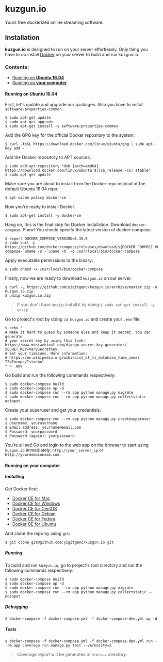 # kuzgun.io


Yours free dockerized online streaming software.

## Installation

__kuzgun.io__ is designed to run on your server effortlessly.
Only thing you have to do install [Docker](https://www.docker.com/what-docker) on 
your server to build and run kuzgun.io.

### Contents:

* [Running on __Ubuntu 16.04__](#running-on-ubuntu-1604)
* [Running on __your computer__](#running-on-your-computer)

#### Running on Ubuntu 16.04

First, let's update and upgrade our packages. Also you have to install `software-properties-common`
```
$ sudo apt-get update
$ sudo apt-get upgrade
$ sudo apt-get install -y software-properties-common
```

Add the GPG key for the official Docker repository to the system:
```
$ curl -fsSL https://download.docker.com/linux/ubuntu/gpg | sudo apt-key add -
```

Add the Docker repository to APT sources:
```
$ sudo add-apt-repository "deb [arch=amd64] https://download.docker.com/linux/ubuntu $(lsb_release -cs) stable"
$ sudo apt-get update
```

Make sure you are about to install from the Docker repo instead of the default Ubuntu 16.04 repo:
```
$ apt-cache policy docker-ce
```

Now you're ready to install Docker.
```
$ sudo apt-get install -y docker-ce
```

Hang on, this is the final step for Docker installation. Download `docker-compose`. Phew!
You should specify the latest version of docker-compose.
```
$ export DOCKER_COMPOSE_VERSION=1.15.0
$ sudo curl -L https://github.com/docker/compose/releases/download/${DOCKER_COMPOSE_VERSION}/docker-compose-`uname -s`-`uname -m` -o /usr/local/bin/docker-compose
```

Apply executable permissions to the binary:
```
$ sudo chmod +x /usr/local/bin/docker-compose
```

Finally, now we are ready to download `kuzgun.io` on our server.
```
$ curl -L https://github.com/yigitgenc/kuzgun.io/archive/master.zip -o kuzgun.io.zip
$ unzip kuzgun.io.zip
```
> If you don't have `unzip`; install it by doing `$ sudo apt-get install -y unzip`.

Go to project's root by doing `cd kuzgun.io` and create your `.env` file:
```
$ echo "
# Make it hard to guess by someone else and keep it secret. You can generate 
# your secret key by using this link: https://www.miniwebtool.com/django-secret-key-generator/
SECRET_KEY=VerySecretKey
# Set your timezone. More information: 
# https://en.wikipedia.org/wiki/List_of_tz_database_time_zones
TZ=Europe/Istanbul
" > .env
```

Go build and run the following commands respectively:
```
$ sudo docker-compose build
$ sudo docker-compose up -d
$ sudo docker-compose run --rm app python manage.py migrate
$ sudo docker-compose run --rm app python manage.py collectstatic --noinput
```

Create your superuser and get your credentials.
```
$ sudo docker-compose run --rm app python manage.py createsuperuser
$ Username: yourusername
$ Email address: yourname@email.com
$ Password: yourpassword
$ Password (again): yourpassword
```

You're all set! Go and login to the web app on the browser to start using `kuzgun.io` immediately: 
`http://your_server_ip` or `http://yourdomainname.com`

#### Running on your computer

##### Installing

Get Docker first:
* <a href="https://download.docker.com/mac/stable/Docker.dmg" target="_blank">Docker CE for Mac</a>
* <a href="https://download.docker.com/win/stable/Docker%20for%20Windows%20Installer.exe" target="_blank">Docker CE for Windows</a>
* <a href="https://docs.docker.com/engine/installation/linux/docker-ce/centos/" target="_blank">Docker CE for CentOS</a>
* <a href="https://docs.docker.com/engine/installation/linux/docker-ce/debian/" target="_blank">Docker CE for Debian</a>
* <a href="https://docs.docker.com/engine/installation/linux/docker-ce/fedora/" target="_blank">Docker CE for Fedora</a>
* <a href="https://docs.docker.com/engine/installation/linux/docker-ce/ubuntu/" target="_blank">Docker CE for Ubuntu</a>

And clone the repo by using `git`:
```
$ git clone git@github.com:yigitgenc/kuzgun.io.git
```

##### Running

To build and run `kuzgun.io`, go to project's root directory and run the following commands respectively:
```
$ sudo docker-compose build
$ sudo docker-compose up -d
$ sudo docker-compose run --rm app python manage.py migrate
$ sudo docker-compose run --rm app python manage.py collectstatic --noinput
```

##### Debugging

```
$ docker-compose -f docker-compose.yml -f docker-compose-dev.yml up -d
```

##### Tests
```
$ docker-compose -f docker-compose.yml -f docker-compose.dev.yml run --rm app coverage run manage.py test --verbosity=2
```
> Coverage report will be generated in `htmlcov` directory.
